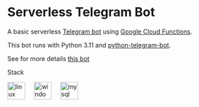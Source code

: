 # Serverless Telegram Bot

A basic serverless [Telegram bot](https://core.telegram.org/bots) using [Google Cloud Functions](https://cloud.google.com/functions/).

This bot runs with Python 3.11 and [python-telegram-bot](https://python-telegram-bot.org/).

See for more details [this bot](https://medium.com/@2004.vimald/building-a-serverless-telegram-bot-using-google-cloud-functions-27883047f40b)

Stack

<div align="left">
  <img src="https://www.svgrepo.com/show/353805/google-cloud.svg" height="40" alt="linux logo"  />
  <img width="12" />
  <img src="https://www.svgrepo.com/show/353806/google-cloud-functions.svg" height="40" alt="windows8 logo"  />
  <img width="12" />
  <img src="https://www.svgrepo.com/show/452115/telegram.svg"  height="40" alt="mysql logo"  />
  <img width="12" />
 
</div>

